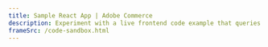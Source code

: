 ```yaml
---
title: Sample React App | Adobe Commerce
description: Experiment with a live frontend code example that queries Adobe Commerce GraphQL APIs.
frameSrc: /code-sandbox.html
---
```

